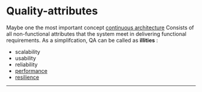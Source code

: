 # Quality-attributes

Maybe one the most important concept [continuous architecture](continuous-architecture.md)
Consists of all non-functional attributes that the system meet in delivering functional requirements.
As a simplifcation, QA can be called as **illities** :

- scalability
- usability
- reliability
- [performance](./performance.md)
- [resilience](resilience.md)

---
